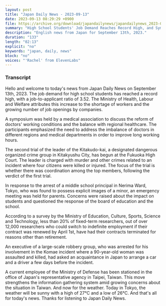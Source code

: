 ```yaml
---
layout: post
title: "Japan Daily News - 2023-09-13"
date: 2023-09-13 08:29:29 +0900
file: https://archive.org/download/japandailynews/japandailynews_2023-09-13.mp3
summary: "High School Students' Job Demand Reaches Record High, and Symposium on Reforming Doctors' Working Conditions, & more…"
description: "English news from Japan for September 13th, 2023."
duration: "133"
length: "02:13"
explicit: "no"
keywords: "japan, daily, news"
block: "no"
voices: "'Rachel' from ElevenLabs"
---
```


### Transcript

Hello and welcome to today's news from Japan Daily News on September 13th, 2023. The job demand for high school students has reached a record high, with a job-to-applicant ratio of 3.52. The Ministry of Health, Labour and Welfare attributes this increase to the shortage of workers and the growing number of job openings by companies.

A symposium was held by a medical association to discuss the reform of doctors' working conditions and the balance with regional healthcare. The participants emphasized the need to address the imbalance of doctors in different regions and medical departments in order to improve long working hours.

The second trial of the leader of the Kitakudo-kai, a designated dangerous organized crime group in Kitakyushu City, has begun at the Fukuoka High Court. The leader is charged with murder and other crimes related to an incident where four citizens were killed or injured. The focus of the trial is whether there was coordination among the top members, following the verdict of the first trial.

In response to the arrest of a middle school principal in Nerima Ward, Tokyo, who was found to possess explicit images of a minor, an emergency meeting was held for parents. Concerns were raised about the impact on students and questioned the response of the board of education and the school.

According to a survey by the Ministry of Education, Culture, Sports, Science and Technology, less than 20% of fixed-term researchers, out of over 12,000 researchers who could switch to indefinite employment if their contract was renewed by April 1st, have had their contracts terminated for reasons other than retirement.

An executive of a large-scale robbery group, who was arrested for his involvement in the Komae incident where a 90-year-old woman was assaulted and killed, had asked an acquaintance in Japan to arrange a car and a driver a few days before the incident.

A current employee of the Ministry of Defense has been stationed in the office of Japan's representative agency in Taipei, Taiwan. This move strengthens the information gathering system amid growing concerns about the situation in Taiwan. And now for the weather. Today in Tokyo, the weather will be sunny with a high of 27°C and a low of 26°C.  And that's all for today's news. Thanks for listening to Japan Daily News.

